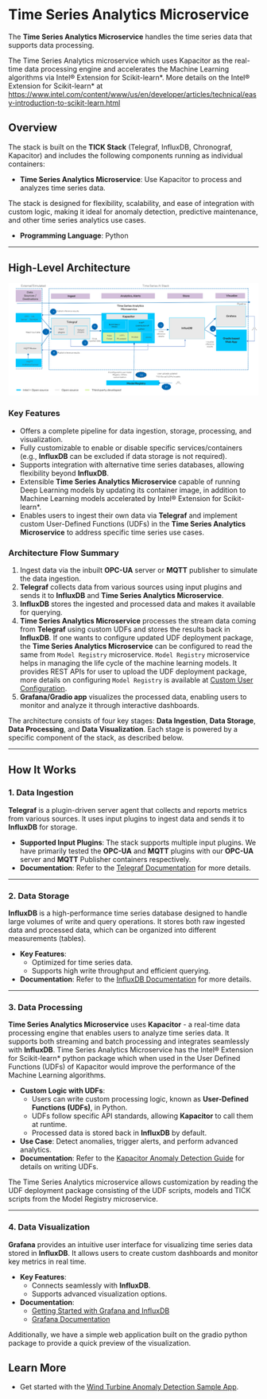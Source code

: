 # Time Series Analytics Microservice

The **Time Series Analytics Microservice** handles the time series data that supports data processing.

The Time Series Analytics microservice which uses Kapacitor as the real-time data processing engine and accelerates the Machine Learning algorithms via Intel® Extension for Scikit-learn*. More details on the Intel® Extension for Scikit-learn* at <https://www.intel.com/content/www/us/en/developer/articles/technical/easy-introduction-to-scikit-learn.html>


## Overview

The stack is built on the **TICK Stack** (Telegraf, InfluxDB, Chronograf, Kapacitor) and includes the following components running as individual containers:

- **Time Series Analytics Microservice**: Use Kapacitor to process and analyzes time series data.

The stack is designed for flexibility, scalability, and ease of integration with custom logic, making it ideal for anomaly detection, predictive maintenance, and other time series analytics use cases.

- **Programming Language**: Python

---

## High-Level Architecture

![Time Series AI Stack Architecture Diagram](./_images/time-series-ai-stack-architecture.png)

### Key Features

- Offers a complete pipeline for data ingestion, storage, processing, and visualization.
- Fully customizable to enable or disable specific services/containers (e.g., **InfluxDB** can be excluded if data storage is not required).
- Supports integration with alternative time series databases, allowing flexibility beyond **InfluxDB**.
- Extensible **Time Series Analytics Microservice** capable of running Deep Learning models by updating its container image, in addition to Machine Learning models accelerated by Intel® Extension for Scikit-learn*.
- Enables users to ingest their own data via **Telegraf** and implement custom User-Defined Functions (UDFs) in the **Time Series Analytics Microservice** to address specific time series use cases.


### Architecture Flow Summary

1. Ingest data via the inbuilt **OPC-UA** server or **MQTT** publisher to simulate the data ingestion.
2. **Telegraf** collects data from various sources using input plugins and sends it to **InfluxDB** and
   **Time Series Analytics Microservice**.
3. **InfluxDB** stores the ingested and processed data and makes it available for querying.
4. **Time Series Analytics Microservice** processes the stream data coming from **Telegraf** using custom UDFs and stores the results back in **InfluxDB**. If one wants to configure updated UDF deployment package, the **Time Series Analytics Microservice** can be configured to read the same from `Model Registry` microservice. `Model Registry` microservice helps in managing the life cycle of the machine learning models. It provides REST APIs for user to upload the UDF deployment package, more details on configuring `Model Registry` is available at [Custom User Configuration](Custom-User-Configuration.md#configuring-to-fetch-model-from-model-registry).
5. **Grafana/Gradio app** visualizes the processed data, enabling users to monitor and analyze it through interactive dashboards.

The architecture consists of four key stages: **Data Ingestion**, **Data Storage**, **Data Processing**, and **Data Visualization**. Each stage is powered by a specific component of the stack, as described below.

---

## How It Works

### 1. **Data Ingestion**

**Telegraf** is a plugin-driven server agent that collects and reports metrics from various sources. It uses input plugins to ingest data and sends it to **InfluxDB** for storage.

- **Supported Input Plugins**: The stack supports multiple input plugins. We have primarily tested the **OPC-UA** and **MQTT** plugins with our **OPC-UA** server and **MQTT** Publisher containers respectively.
- **Documentation**: Refer to the [Telegraf Documentation](https://docs.influxdata.com/telegraf/v1/) for more details.

---

### 2. **Data Storage**

**InfluxDB** is a high-performance time series database designed to handle large volumes of write and query operations. It stores both raw ingested data and processed data, which can be organized into different measurements (tables).

- **Key Features**:
  - Optimized for time series data.
  - Supports high write throughput and efficient querying.
- **Documentation**: Refer to the [InfluxDB Documentation](https://docs.influxdata.com/influxdb/v1/) for more details.

---

### 3. **Data Processing**

**Time Series Analytics Microservice** uses **Kapacitor** - a real-time data processing engine that enables users to analyze time series data. It supports both streaming and batch processing and integrates seamlessly with **InfluxDB**.
Time Series Analytics Microservice has the Intel® Extension for Scikit-learn* python package which when used in the User Defined Functions (UDFs) of Kapacitor would improve the performance of the Machine Learning algorithms.

- **Custom Logic with UDFs**:
  - Users can write custom processing logic, known as **User-Defined Functions (UDFs)**, in Python.
  - UDFs follow specific API standards, allowing **Kapacitor** to call them at runtime.
  - Processed data is stored back in **InfluxDB** by default.
- **Use Case**: Detect anomalies, trigger alerts, and perform advanced analytics.
- **Documentation**: Refer to the [Kapacitor Anomaly Detection Guide](https://docs.influxdata.com/kapacitor/v1/guides/anomaly_detection/) for details on writing UDFs.

The Time Series Analytics microservice allows customization by reading the UDF deployment package consisting of the UDF scripts, models and TICK scripts from the
Model Registry microservice.

---

### 4. **Data Visualization**

**Grafana** provides an intuitive user interface for visualizing time series data stored in **InfluxDB**. It allows users to create custom dashboards and monitor key metrics in real time.

- **Key Features**:
  - Connects seamlessly with **InfluxDB**.
  - Supports advanced visualization options.
- **Documentation**:
  - [Getting Started with Grafana and InfluxDB](https://grafana.com/docs/grafana/latest/getting-started/get-started-grafana-influxdb/)
  - [Grafana Documentation](https://grafana.com/docs/grafana/latest/)


Additionally, we have a simple web application built on the gradio python package to provide
a quick preview of the visualization.

## Learn More

- Get started with the [Wind Turbine Anomaly Detection Sample App](./Wind-Turbine-Anomaly-Detection.md).